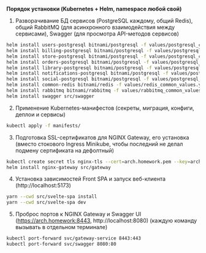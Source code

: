 **Порядок установки (Kubernetes + Helm, namespace любой свой)**

1. Разворачивание БД сервисов (PostgreSQL каждому, общий Redis), общий RabbitMQ (для асинхронного взаимодействия между сервисами), Swagger (для просмотра API-методов сервисов)

```bash
helm install users-postgresql bitnami/postgresql -f values/postgresql_common_values.yaml
helm install billing-postgresql bitnami/postgresql -f values/postgresql_common_values.yaml
helm install store-postgresql bitnami/postgresql -f values/postgresql_common_values.yaml
helm install orders-postgresql bitnami/postgresql -f values/postgresql_common_values.yaml
helm install library-postgresql bitnami/postgresql -f values/postgresql_common_values.yaml
helm install notifications-postgresql bitnami/postgresql -f values/postgresql_common_values.yaml
helm install social-postgresql bitnami/postgresql -f values/postgresql_common_values.yaml
helm install common-redis bitnami/redis -f values/redis_common_values.yaml
helm install rabbitmq bitnami/rabbitmq -f values/rabbitmq_common_values.yaml
helm install swagger src/swagger
```

2. Применение Kubernetes-манифестов (секреты, миграция, конфиги, деплои и сервисы)

```bash
kubectl apply -f manifests/
```

3. Подготовка SSL-сертификатов для NGINX Gateway, его установка (вместо стокового Ingress Minikube, чтобы последний не делал подмену сертификата на дефолтный)

```bash
kubectl create secret tls nginx-tls --cert=arch.homework.pem --key=arch.homework-key.pem
helm install nginx-gateway src/gateway
```

4. Установка зависимостей Front SPA и запуск веб-клиента (http://localhost:5173)

```bash
yarn --cwd src/svelte-spa install
yarn --cwd src/svelte-spa dev
```

5. Проброс портов к NGINX Gateway и Swagger UI (https://arch.homework:8443, http://localhost:8080) (каждую команду вызывать в отдельном терминале)

```bash
kubectl port-forward svc/gateway-service 8443:443
kubectl port-forward svc/swagger 8080:80
```
